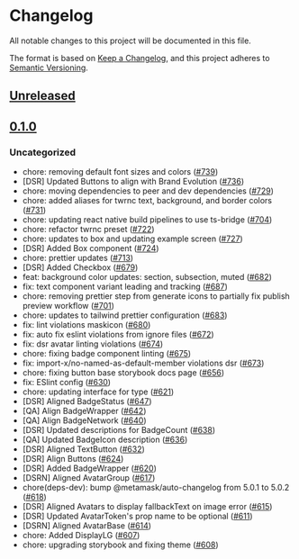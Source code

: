 # Changelog

All notable changes to this project will be documented in this file.

The format is based on [Keep a Changelog](https://keepachangelog.com/en/1.0.0/),
and this project adheres to [Semantic Versioning](https://semver.org/spec/v2.0.0.html).

## [Unreleased]

## [0.1.0]

### Uncategorized

- chore: removing default font sizes and colors ([#739](https://github.com/MetaMask/metamask-design-system/pull/739))
- [DSR] Updated Buttons to align with Brand Evolution ([#736](https://github.com/MetaMask/metamask-design-system/pull/736))
- chore: moving dependencies to peer and dev dependencies ([#729](https://github.com/MetaMask/metamask-design-system/pull/729))
- chore: added aliases for twrnc text, background, and border colors ([#731](https://github.com/MetaMask/metamask-design-system/pull/731))
- chore: updating react native build pipelines to use ts-bridge ([#704](https://github.com/MetaMask/metamask-design-system/pull/704))
- chore: refactor twrnc preset ([#722](https://github.com/MetaMask/metamask-design-system/pull/722))
- chore: updates to box and updating example screen ([#727](https://github.com/MetaMask/metamask-design-system/pull/727))
- [DSR] Added Box component ([#724](https://github.com/MetaMask/metamask-design-system/pull/724))
- chore: prettier updates ([#713](https://github.com/MetaMask/metamask-design-system/pull/713))
- [DSR] Added Checkbox ([#679](https://github.com/MetaMask/metamask-design-system/pull/679))
- feat: background color updates: section, subsection, muted ([#682](https://github.com/MetaMask/metamask-design-system/pull/682))
- fix: text component variant leading and tracking ([#687](https://github.com/MetaMask/metamask-design-system/pull/687))
- chore: removing prettier step from generate icons to partially fix publish preview workflow ([#701](https://github.com/MetaMask/metamask-design-system/pull/701))
- chore: updates to tailwind prettier configuration ([#683](https://github.com/MetaMask/metamask-design-system/pull/683))
- fix: lint violations maskicon ([#680](https://github.com/MetaMask/metamask-design-system/pull/680))
- fix: auto fix eslint violations from ignore files ([#672](https://github.com/MetaMask/metamask-design-system/pull/672))
- fix: dsr avatar linting violations ([#674](https://github.com/MetaMask/metamask-design-system/pull/674))
- chore: fixing badge component linting ([#675](https://github.com/MetaMask/metamask-design-system/pull/675))
- fix: import-x/no-named-as-default-member violations dsr ([#673](https://github.com/MetaMask/metamask-design-system/pull/673))
- chore: fixing button base storybook docs page ([#656](https://github.com/MetaMask/metamask-design-system/pull/656))
- fix: ESlint config ([#630](https://github.com/MetaMask/metamask-design-system/pull/630))
- chore: updating interface for type ([#621](https://github.com/MetaMask/metamask-design-system/pull/621))
- [DSR] Aligned BadgeStatus ([#647](https://github.com/MetaMask/metamask-design-system/pull/647))
- [QA] Align BadgeWrapper ([#642](https://github.com/MetaMask/metamask-design-system/pull/642))
- [QA] Align BadgeNetwork ([#640](https://github.com/MetaMask/metamask-design-system/pull/640))
- [DSR] Updated descriptions for BadgeCount ([#638](https://github.com/MetaMask/metamask-design-system/pull/638))
- [QA] Updated BadgeIcon description ([#636](https://github.com/MetaMask/metamask-design-system/pull/636))
- [DSR] Aligned TextButton ([#632](https://github.com/MetaMask/metamask-design-system/pull/632))
- [DSR] Align Buttons ([#624](https://github.com/MetaMask/metamask-design-system/pull/624))
- [DSR] Added BadgeWrapper ([#620](https://github.com/MetaMask/metamask-design-system/pull/620))
- [DSRN] Aligned AvatarGroup ([#617](https://github.com/MetaMask/metamask-design-system/pull/617))
- chore(deps-dev): bump @metamask/auto-changelog from 5.0.1 to 5.0.2 ([#618](https://github.com/MetaMask/metamask-design-system/pull/618))
- [DSR] Aligned Avatars to display fallbackText on image error ([#615](https://github.com/MetaMask/metamask-design-system/pull/615))
- [DSR] Updated AvatarToken's prop name to be optional ([#611](https://github.com/MetaMask/metamask-design-system/pull/611))
- [DSRN] Aligned AvatarBase ([#614](https://github.com/MetaMask/metamask-design-system/pull/614))
- chore: Added DisplayLG ([#607](https://github.com/MetaMask/metamask-design-system/pull/607))
- chore: upgrading storybook and fixing theme ([#608](https://github.com/MetaMask/metamask-design-system/pull/608))

[Unreleased]: https://github.com/MetaMask/metamask-design-system/compare/@metamask/design-system-react@0.1.0...HEAD
[0.1.0]: https://github.com/MetaMask/metamask-design-system/releases/tag/@metamask/design-system-react@0.1.0
